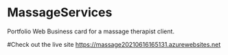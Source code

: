 # MassageServices
 Portfolio Web Business card for a massage therapist client.
 
 #Check out the live site
 https://massage20210616165131.azurewebsites.net
